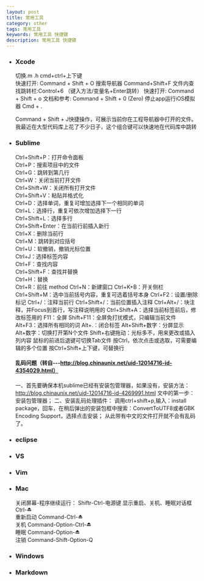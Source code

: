 ```yaml
---
layout: post
title: 常用工具
category: other
tags: 常用工具
keywords: 常用工具 快捷键
description: 常用工具 快捷键
---
```



- ### Xcode
	切换.m .h 	cmd+ctrl+上下键   
	快速打开: Command + Shift + O
	搜索导航器	Command+Shift+F
	文件内查找跳转栏:Control+6	（键入方法/变量名+Enter跳转）
	快速打开: 	Command + Shift + o
	文档和参考:	 Command + Shift + 0 (Zero)
	停止app运行iOS模拟器		Cmd + .

	Command + Shift + J快捷操作，可展示当前你在工程导航器中打开的文件。我最近在大型代码库上花了不少日子，这个组合键可以快速地在代码库中跳转

- ### Sublime
	Ctrl+Shift+P：打开命令面板  
	Ctrl+P：搜索项目中的文件  
	Ctrl+G：跳转到第几行  
	Ctrl+W：关闭当前打开文件  
	Ctrl+Shift+W：关闭所有打开文件  
	Ctrl+Shift+V：粘贴并格式化  
	Ctrl+D：选择单词，重复可增加选择下一个相同的单词  
	Ctrl+L：选择行，重复可依次增加选择下一行  
	Ctrl+Shift+L：选择多行  
	Ctrl+Shift+Enter：在当前行前插入新行  
	Ctrl+X：删除当前行  
	Ctrl+M：跳转到对应括号  
	Ctrl+U：软撤销，撤销光标位置  
	Ctrl+J：选择标签内容  
	Ctrl+F：查找内容  
	Ctrl+Shift+F：查找并替换  
	Ctrl+H：替换  
	Ctrl+R：前往 method
	Ctrl+N：新建窗口
	Ctrl+K+B：开关侧栏
	Ctrl+Shift+M：选中当前括号内容，重复可选着括号本身
	Ctrl+F2：设置/删除标记
	Ctrl+/：注释当前行
	Ctrl+Shift+/：当前位置插入注释
	Ctrl+Alt+/：块注释，并Focus到首行，写注释说明用的
	Ctrl+Shift+A：选择当前标签前后，修改标签用的
	F11：全屏
	Shift+F11：全屏免打扰模式，只编辑当前文件
	Alt+F3：选择所有相同的词
	Alt+.：闭合标签
	Alt+Shift+数字：分屏显示
	Alt+数字：切换打开第N个文件
	Shift+右键拖动：光标多不，用来更改或插入列内容
	鼠标的前进后退键可切换Tab文件
	按Ctrl，依次点击或选取，可需要编辑的多个位置
	按Ctrl+Shift+上下键，可替换行

	#### 乱码问题（转自---http://blog.chinaunix.net/uid-12014716-id-4354029.html）
	一、首先要确保本机sublime已经有安装包管理器，如果没有，安装方法：http://blog.chinaunix.net/uid-12014716-id-4269991.html 文中的第一步：安装包管理器；
	二、安装乱码处理插件：
	    调用ctrl+shift+p,输入：install package，回车，在稍后弹出的安装包框中搜索：ConvertToUTF8或者GBK Encoding Support，选择点击安装；
	从此带有中文的文件打开就不会有乱码了。

- ### eclipse

- ### VS

- ### Vim

- ### Mac
	关闭屏幕-程序继续运行：	Shiftr-Ctrl-电源键
	显示重启、关机、睡眠对话框	Ctrl-⏏  
	重新启动		Command-Ctrl-⏏  
	关机 		Command-Option-Ctrl-⏏  
	睡眠			Command-Option-⏏  
	注销			Command-Shift-Option-Q 

- ### Windows

- ### Markdown




